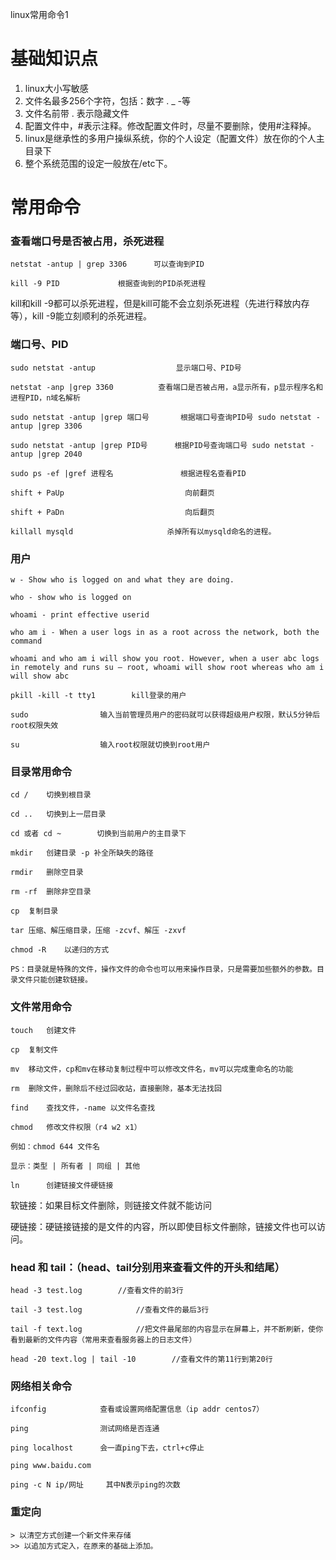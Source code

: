 linux常用命令1

# 基础知识点
1. linux大小写敏感
2. 文件名最多256个字符，包括：数字 . _ -等
3. 文件名前带 . 表示隐藏文件
4. 配置文件中，#表示注释。修改配置文件时，尽量不要删除，使用#注释掉。
5. linux是继承性的多用户操纵系统，你的个人设定（配置文件）放在你的个人主目录下
6. 整个系统范围的设定一般放在/etc下。


# 常用命令

### 查看端口号是否被占用，杀死进程
```
netstat -antup | grep 3306      可以查询到PID

kill -9 PID             根据查询到的PID杀死进程
```
kill和kill -9都可以杀死进程，但是kill可能不会立刻杀死进程（先进行释放内存等），kill -9能立刻顺利的杀死进程。

### 端口号、PID
```
sudo netstat -antup			         显示端口号、PID号

netstat -anp |grep 3360          查看端口是否被占用，a显示所有，p显示程序名和进程PID，n域名解析

sudo netstat -antup |grep 端口号		根据端口号查询PID号 sudo netstat -antup |grep 3306

sudo netstat -antup |grep PID号		根据PID号查询端口号 sudo netstat -antup |grep 2040

sudo ps -ef |gref 进程名		        根据进程名查看PID

shift + PaUp                           向前翻页

shift + PaDn                           向后翻页

killall mysqld                     杀掉所有以mysqld命名的进程。
```

### 用户
```
w - Show who is logged on and what they are doing.

who - show who is logged on

whoami - print effective userid

who am i - When a user logs in as a root across the network, both the command

whoami and who am i will show you root. However, when a user abc logs in remotely and runs su – root, whoami will show root whereas who am i will show abc

pkill -kill -t tty1        kill登录的用户

sudo                输入当前管理员用户的密码就可以获得超级用户权限，默认5分钟后root权限失效

su                  输入root权限就切换到root用户
```

### 目录常用命令

```linux
cd /	切换到根目录

cd ..	切换到上一层目录

cd 或者 cd ~        切换到当前用户的主目录下

mkdir	创建目录 -p 补全所缺失的路径

rmdir	删除空目录

rm -rf	删除非空目录

cp	复制目录

tar	压缩、解压缩目录，压缩 -zcvf、解压 -zxvf

chmod -R	以递归的方式

PS：目录就是特殊的文件，操作文件的命令也可以用来操作目录，只是需要加些额外的参数。目录文件只能创建软链接。
```

### 文件常用命令
```linux
touch	创建文件

cp	复制文件

mv	移动文件，cp和mv在移动复制过程中可以修改文件名，mv可以完成重命名的功能

rm	删除文件，删除后不经过回收站，直接删除，基本无法找回

find	查找文件，-name 以文件名查找

chmod	修改文件权限（r4 w2 x1）

例如：chmod 644 文件名

显示：类型 | 所有者 | 同组 | 其他

ln 		创建链接文件硬链接
```

软链接：如果目标文件删除，则链接文件就不能访问

硬链接：硬链接链接的是文件的内容，所以即使目标文件删除，链接文件也可以访问。

### head 和 tail：（head、tail分别用来查看文件的开头和结尾）
```
head -3 test.log        //查看文件的前3行

tail -3 test.log            //查看文件的最后3行

tail -f text.log            //把文件最尾部的内容显示在屏幕上，并不断刷新，使你看到最新的文件内容（常用来查看服务器上的日志文件）

head -20 text.log | tail -10        //查看文件的第11行到第20行
```

### 网络相关命令
```
ifconfig			查看或设置网络配置信息（ip addr centos7）

ping 				测试网络是否连通

ping localhost		会一直ping下去，ctrl+c停止

ping www.baidu.com

ping -c N ip/网址		其中N表示ping的次数
```

### 重定向
```
> 以清空方式创建一个新文件来存储
>> 以追加方式定入，在原来的基础上添加。
```